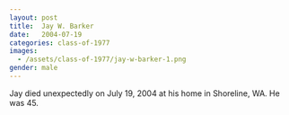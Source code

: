 ```yaml
---
layout: post
title:  Jay W. Barker
date:   2004-07-19
categories: class-of-1977
images:
  - /assets/class-of-1977/jay-w-barker-1.png
gender: male
---
```

Jay died unexpectedly on July 19, 2004 at his home in Shoreline, WA. He was 45.
